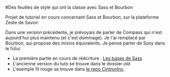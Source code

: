 #Des feuilles de style qui ont la classe avec Sass et Bourbon

Projet de tutoriel en cours concernant Sass et Bourbon, sur la plateforme Zeste de Savoir.

Dans une version précédente, je prévoyais de parler de Compass qui n'est aujourd'hui plus maintenu (et c'est dommage). Je l'ai remplacé par Bourbon, qui propose des mixins équivalents. Je pense parler de Susy dans le futur.

- La première partie en cours de réécriture : [Les bases de Sass](https://github.com/Matouche/tuto-sass/blob/master/les-bases-de-sass.md)
- L'ancienne version du tuto se trouve dans le dossier *old*.
- L'exemple fil rouge se trouve dans [le repo CintronInc](https://github.com/Matouche/CitronInc).
